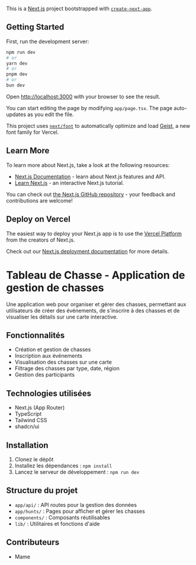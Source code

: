 This is a [Next.js](https://nextjs.org) project bootstrapped with [`create-next-app`](https://nextjs.org/docs/app/api-reference/cli/create-next-app).

## Getting Started

First, run the development server:

```bash
npm run dev
# or
yarn dev
# or
pnpm dev
# or
bun dev
```

Open [http://localhost:3000](http://localhost:3000) with your browser to see the result.

You can start editing the page by modifying `app/page.tsx`. The page auto-updates as you edit the file.

This project uses [`next/font`](https://nextjs.org/docs/app/building-your-application/optimizing/fonts) to automatically optimize and load [Geist](https://vercel.com/font), a new font family for Vercel.

## Learn More

To learn more about Next.js, take a look at the following resources:

- [Next.js Documentation](https://nextjs.org/docs) - learn about Next.js features and API.
- [Learn Next.js](https://nextjs.org/learn) - an interactive Next.js tutorial.

You can check out [the Next.js GitHub repository](https://github.com/vercel/next.js) - your feedback and contributions are welcome!

## Deploy on Vercel

The easiest way to deploy your Next.js app is to use the [Vercel Platform](https://vercel.com/new?utm_medium=default-template&filter=next.js&utm_source=create-next-app&utm_campaign=create-next-app-readme) from the creators of Next.js.

Check out our [Next.js deployment documentation](https://nextjs.org/docs/app/building-your-application/deploying) for more details.

# Tableau de Chasse - Application de gestion de chasses

Une application web pour organiser et gérer des chasses, permettant aux utilisateurs de créer des événements, de s'inscrire à des chasses et de visualiser les détails sur une carte interactive.

## Fonctionnalités

- Création et gestion de chasses
- Inscription aux événements
- Visualisation des chasses sur une carte
- Filtrage des chasses par type, date, région
- Gestion des participants

## Technologies utilisées

- Next.js (App Router)
- TypeScript
- Tailwind CSS
- shadcn/ui

## Installation

1. Clonez le dépôt
2. Installez les dépendances : `npm install`
3. Lancez le serveur de développement : `npm run dev`

## Structure du projet

- `app/api/` : API routes pour la gestion des données
- `app/hunts/` : Pages pour afficher et gérer les chasses
- `components/` : Composants réutilisables
- `lib/` : Utilitaires et fonctions d'aide

## Contributeurs

- Mame
